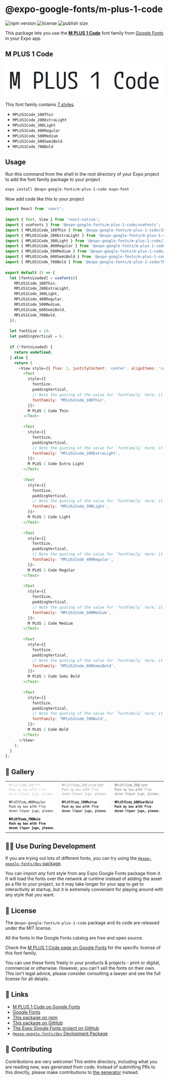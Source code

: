 # @expo-google-fonts/m-plus-1-code

![npm version](https://flat.badgen.net/npm/v/@expo-google-fonts/m-plus-1-code)
![license](https://flat.badgen.net/github/license/expo/google-fonts)
![publish size](https://flat.badgen.net/packagephobia/install/@expo-google-fonts/m-plus-1-code)

This package lets you use the [**M PLUS 1 Code**](https://fonts.google.com/specimen/M+PLUS+1+Code) font family from [Google Fonts](https://fonts.google.com/) in your Expo app.

## M PLUS 1 Code

![M PLUS 1 Code](./font-family.png)

This font family contains [7 styles](#-gallery).

- `MPLUS1Code_100Thin`
- `MPLUS1Code_200ExtraLight`
- `MPLUS1Code_300Light`
- `MPLUS1Code_400Regular`
- `MPLUS1Code_500Medium`
- `MPLUS1Code_600SemiBold`
- `MPLUS1Code_700Bold`

## Usage

Run this command from the shell in the root directory of your Expo project to add the font family package to your project
```sh
expo install @expo-google-fonts/m-plus-1-code expo-font
```

Now add code like this to your project
```js
import React from 'react';

import { Text, View } from 'react-native';
import { useFonts } from '@expo-google-fonts/m-plus-1-code/useFonts';
import { MPLUS1Code_100Thin } from '@expo-google-fonts/m-plus-1-code/100Thin';
import { MPLUS1Code_200ExtraLight } from '@expo-google-fonts/m-plus-1-code/200ExtraLight';
import { MPLUS1Code_300Light } from '@expo-google-fonts/m-plus-1-code/300Light';
import { MPLUS1Code_400Regular } from '@expo-google-fonts/m-plus-1-code/400Regular';
import { MPLUS1Code_500Medium } from '@expo-google-fonts/m-plus-1-code/500Medium';
import { MPLUS1Code_600SemiBold } from '@expo-google-fonts/m-plus-1-code/600SemiBold';
import { MPLUS1Code_700Bold } from '@expo-google-fonts/m-plus-1-code/700Bold';

export default () => {
  let [fontsLoaded] = useFonts({
    MPLUS1Code_100Thin,
    MPLUS1Code_200ExtraLight,
    MPLUS1Code_300Light,
    MPLUS1Code_400Regular,
    MPLUS1Code_500Medium,
    MPLUS1Code_600SemiBold,
    MPLUS1Code_700Bold,
  });

  let fontSize = 24;
  let paddingVertical = 6;

  if (!fontsLoaded) {
    return undefined;
  } else {
    return (
      <View style={{ flex: 1, justifyContent: 'center', alignItems: 'center' }}>
        <Text
          style={{
            fontSize,
            paddingVertical,
            // Note the quoting of the value for `fontFamily` here; it expects a string!
            fontFamily: 'MPLUS1Code_100Thin',
          }}>
          M PLUS 1 Code Thin
        </Text>

        <Text
          style={{
            fontSize,
            paddingVertical,
            // Note the quoting of the value for `fontFamily` here; it expects a string!
            fontFamily: 'MPLUS1Code_200ExtraLight',
          }}>
          M PLUS 1 Code Extra Light
        </Text>

        <Text
          style={{
            fontSize,
            paddingVertical,
            // Note the quoting of the value for `fontFamily` here; it expects a string!
            fontFamily: 'MPLUS1Code_300Light',
          }}>
          M PLUS 1 Code Light
        </Text>

        <Text
          style={{
            fontSize,
            paddingVertical,
            // Note the quoting of the value for `fontFamily` here; it expects a string!
            fontFamily: 'MPLUS1Code_400Regular',
          }}>
          M PLUS 1 Code Regular
        </Text>

        <Text
          style={{
            fontSize,
            paddingVertical,
            // Note the quoting of the value for `fontFamily` here; it expects a string!
            fontFamily: 'MPLUS1Code_500Medium',
          }}>
          M PLUS 1 Code Medium
        </Text>

        <Text
          style={{
            fontSize,
            paddingVertical,
            // Note the quoting of the value for `fontFamily` here; it expects a string!
            fontFamily: 'MPLUS1Code_600SemiBold',
          }}>
          M PLUS 1 Code Semi Bold
        </Text>

        <Text
          style={{
            fontSize,
            paddingVertical,
            // Note the quoting of the value for `fontFamily` here; it expects a string!
            fontFamily: 'MPLUS1Code_700Bold',
          }}>
          M PLUS 1 Code Bold
        </Text>
      </View>
    );
  }
};

```

## 🔡 Gallery


||||
|-|-|-|
|![MPLUS1Code_100Thin](.//100Thin/MPLUS1Code_100Thin.ttf.png)|![MPLUS1Code_200ExtraLight](.//200ExtraLight/MPLUS1Code_200ExtraLight.ttf.png)|![MPLUS1Code_300Light](.//300Light/MPLUS1Code_300Light.ttf.png)||
|![MPLUS1Code_400Regular](.//400Regular/MPLUS1Code_400Regular.ttf.png)|![MPLUS1Code_500Medium](.//500Medium/MPLUS1Code_500Medium.ttf.png)|![MPLUS1Code_600SemiBold](.//600SemiBold/MPLUS1Code_600SemiBold.ttf.png)||
|![MPLUS1Code_700Bold](.//700Bold/MPLUS1Code_700Bold.ttf.png)||||


## 👩‍💻 Use During Development

If you are trying out lots of different fonts, you can try using the [`@expo-google-fonts/dev` package](https://github.com/freeboub/google-fonts/tree/master/font-packages/dev#readme).

You can import *any* font style from any Expo Google Fonts package from it. It will load the fonts
over the network at runtime instead of adding the asset as a file to your project, so it may take longer
for your app to get to interactivity at startup, but it is extremely convenient
for playing around with any style that you want.

## 📖 License

The `@expo-google-fonts/m-plus-1-code` package and its code are released under the MIT license.

All the fonts in the Google Fonts catalog are free and open source.

Check the [M PLUS 1 Code page on Google Fonts](https://fonts.google.com/specimen/M+PLUS+1+Code) for the specific license of this font family.

You can use these fonts freely in your products & projects - print or digital, commercial or otherwise. However, you can't sell the fonts on their own. This isn't legal advice, please consider consulting a lawyer and see the full license for all details.

## 🔗 Links

- [M PLUS 1 Code on Google Fonts](https://fonts.google.com/specimen/M+PLUS+1+Code)
- [Google Fonts](https://fonts.google.com/)
- [This package on npm](https://www.npmjs.com/package/@expo-google-fonts/m-plus-1-code)
- [This package on GitHub](https://github.com/freeboub/google-fonts/tree/master/font-packages/m-plus-1-code)
- [The Expo Google Fonts project on GitHub](https://github.com/freeboub/google-fonts)
- [`@expo-google-fonts/dev` Devlopment Package](https://github.com/freeboub/google-fonts/tree/master/font-packages/dev)

## 🤝 Contributing

Contributions are very welcome! This entire directory, including what you are reading now, was generated from code. Instead of submitting PRs to this directly, please make contributions to [the generator](https://github.com/freeboub/google-fonts/tree/master/packages/generator) instead.
